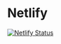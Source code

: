 # Netlify

[![Netlify Status](https://api.netlify.com/api/v1/badges/29365b92-caf9-4fde-a02c-03945afdea5f/deploy-status)](https://app.netlify.com/sites/naughty-galileo-1e4286/deploys)
